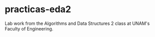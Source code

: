 # practicas-eda2
Lab work from the Algorithms and Data Structures 2 class at UNAM's Faculty of Engineering.
